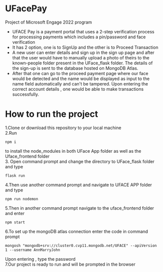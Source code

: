 # UFacePay
Project of Microsoft Engage 2022 program

* UFACE Pay is a payment portal that uses a 2-step verification process for processing payments which includes a pin/password and face verification
* It has 2 option, one is to SignUp and the other is to Proceed Transaction
* A new user can enter details and sign up in the sign up page and after that the user would have to manually upload a photo of theirs to the known-people folder present in the UFace_flask folder. The details of the sign-up is sent to the database hosted on MongoDB Atlas.
* After that one can go to the proceed payment page where our face would be detected and the name would be displayed as input to the name field automatically and can't be tampered. Upon entering the correct account details , one would be able to make transactions successfully.

# How to run the project
1.Clone or download this repository to your local machine<br />
2.Run 
```
npm i
```
to install the node_modules in both UFace App folder as well as the Uface_frontend folder<br />
3. Open command prompt and change the directory to UFace_flask folder and type
```
flask run 
```
4.Then use another command prompt and navigate to UFACE APP folder and type
```
npm run nodemon
```
5.Then in another command prompt navigate to the uface_frontend folder and enter
```
npm start
```
6.To set up the mongoDB atlas connection enter the code in command prompt
```
mongosh "mongodb+srv://cluster0.cvp11.mongodb.net/UFACE" --apiVersion 1 --username AnnMarryJohn
```
Upon entering , type the password<br />
7.Our project is ready to run and will be prompted in the browser
